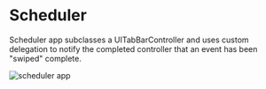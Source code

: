 # Scheduler

Scheduler app subclasses a UITabBarController and uses custom delegation to notify the completed controller that an event has been "swiped" complete.

![scheduler app](Assets/custom-delegation.gif)
